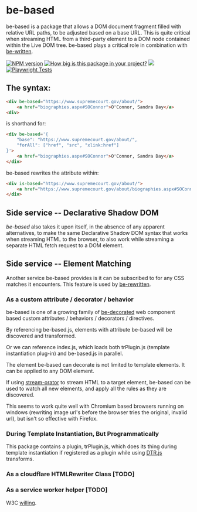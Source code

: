 # be-based

be-based is a package that allows a DOM document fragment filled with relative URL paths, to be adjusted based on a base URL. This is quite critical when streaming HTML from a third-party element to a DOM node contained within the Live DOM tree.  be-based plays a critical role in combination with [be-written](https://github.com/bahrus/be-written).

[![NPM version](https://badge.fury.io/js/be-based.png)](http://badge.fury.io/js/be-based)
[![How big is this package in your project?](https://img.shields.io/bundlephobia/minzip/be-based?style=for-the-badge)](https://bundlephobia.com/result?p=be-based)
<img src="http://img.badgesize.io/https://cdn.jsdelivr.net/npm/be-based?compression=gzip">
[![Playwright Tests](https://github.com/bahrus/be-based/actions/workflows/CI.yml/badge.svg?branch=baseline)](https://github.com/bahrus/be-based/actions/workflows/CI.yml)

## The syntax:

```html
<div be-based="https://www.supremecourt.gov/about/">
    <a href="biographies.aspx#SOConnor">O'Connor, Sandra Day</a>
<div>
```

is shorthand for:

```html
<div be-based='{
    "base": "https://www.supremecourt.gov/about/",
    "forAll": ["href", "src", "xlink:href"]
}'>
    <a href="biographies.aspx#SOConnor">O'Connor, Sandra Day</a>
</div>
```

be-based rewrites the attribute within:

```html
<div is-based="https://www.supremecourt.gov/about/">
    <a href="https://www.supremecourt.gov/about/biographies.aspx#SOConnor">O'Connor, Sandra Day</a>
</div>
```

## Side service -- Declarative Shadow DOM

*be-based* also takes it upon itself, in the absence of any apparent alternatives, to make the same Declarative Shadow DOM syntax that works when streaming HTML to the browser, to also work while streaming a separate HTML fetch request to a DOM element.

## Side service -- Element Matching

Another service be-based provides is it can be subscribed to for any CSS matches it encounters.  This feature is used by [be-rewritten](https://github.com/bahrus/be-rewritten).

### As a custom attribute / decorator / behavior

be-based is one of a growing family of [be-decorated](https://github.com/bahrus/be-decorated) web component based custom attributes /  behaviors / decorators / directives.

By referencing be-based.js, elements with attribute be-based will be discovered and transformed.

Or we can reference index.js, which loads both trPlugin.js (template instantiation plug-in) and be-based.js in parallel.

The element be-based can decorate is not limited to template elements.  It can be applied to any DOM element.


If using [stream-orator](https://github.com/bahrus/stream-orator) to stream HTML to a target element, be-based can be used to watch all new elements, and apply all the rules as they are discovered.

This seems to work quite well with Chromium based browsers running on windows (rewriting image url's before the browser tries the original, invalid url), but isn't so effective with Firefox.

### During Template Instantiation, But Programmatically 

This package contains a plugin, trPlugin.js, which does its thing during template instantiation if registered as a plugin while using [DTR.js](https://github.com/bahrus-trans-render) transforms.

### As a cloudflare HTMLRewriter Class [TODO]

### As a service worker helper [TODO]

W3C [willing](https://discourse.wicg.io/t/proposal-support-cloudflares-htmlrewriter-api-in-workers/5721).

